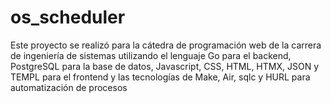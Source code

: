 # os_scheduler
Este proyecto se realizó para la cátedra de programación web de la carrera de ingeniería de sistemas utilizando el lenguaje Go para el backend, PostgreSQL para la base de datos, Javascript, CSS, HTML, HTMX, JSON y TEMPL para el frontend y las tecnologías de Make, Air, sqlc y HURL para automatización de procesos
